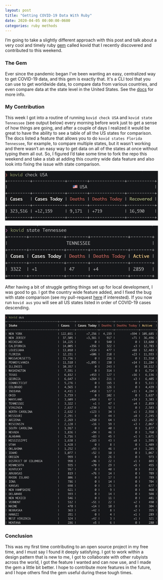 ```yaml
---
layout: post
title: "Getting COVID-19 Data With Ruby"
date: 2020-04-05 00:00:00-0600
categories: ruby methods
---
```

I’m going to take a slightly different approach with this post and talk about a very cool and timely ruby [gem](https://github.com/siaw23/kovid) called kovid that I recently discovered and contributed to this weekend.


### The Gem
Ever since the pandemic began I've been wanting an easy, centralized way to get COVID-19 data, and this gem is exactly that. It's a CLI tool that you can use to get worldwide data, to compare data from various countries, and even compare data at the state level in the United States. See the [docs](https://github.com/siaw23/kovid) for more info.

### My Contribution

This week I got into a routine of running `kovid check USA` and `kovid state Tennessee` (see output below) every morning before work just to get a sense of how things are going, and after a couple of days I realized it would be great to have the ability to see a table of all the US states for comparison. The docs listed a feature that allows you to do `kovid states Florida Tennessee`, for example, to compare multiple states, but it wasn't working and there wasn’t an easy way to get data on all of the states at once without typing them all out. So, I figured I’d take some time to fork the repo this weekend and take a stab at adding this country wide data feature and also look into fixing the issue with state comparison.

![usa](/assets/kovid-post/usa.png)


![state](/assets/kovid-post/state.png)

After having a bit of struggle getting things set up for local development, I was good to go. I got the country wide feature added, and I fixed the bug with state comparison (see my pull-request [here](https://github.com/siaw23/kovid/pull/95) if interested). If you now run `kovid aus` you will see all US states listed in order of COVID-19 cases descending.

![state](/assets/kovid-post/all_states.png)

### Conclusion
This was my first time contributing to an open source project in my free time, and I must say I found it deeply satisfying. I got to work within a design pattern that is new to me, I got to collaborate with other rubyists across the world, I got the feature I wanted and can now use, and I made the gem a little bit better. I hope to contribute more features in the future, and I hope others find the gem useful during these tough times.
